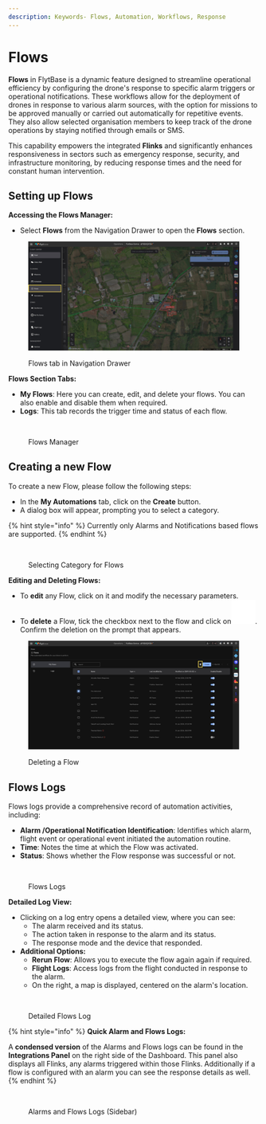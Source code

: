 ```yaml
---
description: Keywords- Flows, Automation, Workflows, Response
---
```


# Flows

**Flows** in FlytBase is a dynamic feature designed to streamline operational efficiency by configuring the drone's response to specific alarm triggers or operational notifications. These workflows allow for the deployment of drones in response to various alarm sources, with the option for missions to be approved manually or carried out automatically for repetitive events. They also allow selected organisation members to keep track of the drone operations by staying notified through emails or SMS.&#x20;

This capability empowers the integrated **Flinks** and significantly enhances responsiveness in sectors such as emergency response, security, and infrastructure monitoring, by reducing response times and the need for constant human intervention.&#x20;

## Setting up Flows

**Accessing the Flows Manager:**

* Select **Flows** from the Navigation Drawer to open the **Flows** section.

<figure><img src="../../.gitbook/assets/Untitled design (11) (2).png" alt=""><figcaption><p>Flows tab in Navigation Drawer</p></figcaption></figure>

**Flows Section Tabs:**

* **My Flows**: Here you can create, edit, and delete your flows. You can also enable and disable them when required.
* &#x20;**Logs**: This tab records the trigger time and status of each flow.

<figure><img src="../../.gitbook/assets/Image 18-02-25 at 8.30 PM.jpeg" alt=""><figcaption><p>Flows Manager</p></figcaption></figure>

## Creating a new Flow

To create a new Flow, please follow the following steps:

* In the **My Automations** tab, click on the **Create** button.
* A dialog box will appear, prompting you to select a category.&#x20;

{% hint style="info" %}
Currently only Alarms and Notifications based flows are supported.
{% endhint %}

<figure><img src="../../.gitbook/assets/Image 20-02-25 at 11.13 AM.jpeg" alt=""><figcaption><p>Selecting Category for Flows</p></figcaption></figure>

**Editing and Deleting Flows:**

* To **edit** any Flow, click on it and modify the necessary parameters.
* To **delete** a Flow, tick the checkbox next to the flow and click on![](../../.gitbook/assets/Delete.svg). Confirm the deletion on the prompt that appears.

<figure><img src="../../.gitbook/assets/Untitled design (12).png" alt=""><figcaption><p>Deleting a Flow</p></figcaption></figure>

## Flows Logs

Flows logs provide a comprehensive record of automation activities, including:

* **Alarm /Operational Notification Identification**: Identifies which alarm, flight event or operational event initiated the automation routine.
* **Time**: Notes the time at which the Flow was activated.
* **Status**: Shows whether the Flow response was successful or not.

<figure><img src="../../.gitbook/assets/Image 19-02-25 at 1.12 PM.jpeg" alt=""><figcaption><p>Flows Logs </p></figcaption></figure>

**Detailed Log View:**

* Clicking on a log entry opens a detailed view, where you can see:
  * The alarm received and its status.
  * The action taken in response to the alarm and its status.
  * The response mode and the device that responded.
* **Additional Options:**
  * **Rerun Flow**: Allows you to execute the flow again again if required.
  * **Flight Logs**: Access logs from the flight conducted in response to the alarm.
  * On the right, a map is displayed, centered on the alarm's location.

<figure><img src="../../.gitbook/assets/Image 19-02-25 at 1.21 PM.jpeg" alt=""><figcaption><p>Detailed Flows Log</p></figcaption></figure>

{% hint style="info" %}
**Quick Alarm and Flows Logs:**

A **condensed version** of the Alarms and Flows logs can be found in the **Integrations Panel** on the right side of the Dashboard. This panel also displays all Flinks, any alarms triggered within those Flinks. Additionally if a flow is configured with an alarm you can see the response details as well.&#x20;
{% endhint %}

<figure><img src="../../.gitbook/assets/Image 19-02-25 at 1.01 PM.jpeg" alt=""><figcaption><p>Alarms and Flows Logs (Sidebar)</p></figcaption></figure>
